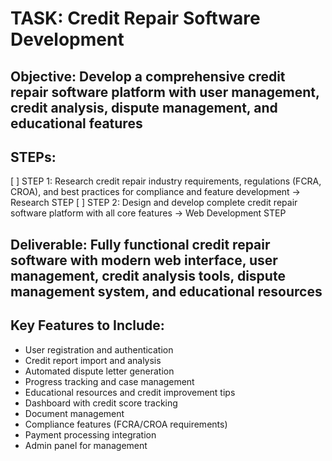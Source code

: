 # TASK: Credit Repair Software Development

## Objective: Develop a comprehensive credit repair software platform with user management, credit analysis, dispute management, and educational features

## STEPs:
[ ] STEP 1: Research credit repair industry requirements, regulations (FCRA, CROA), and best practices for compliance and feature development → Research STEP
[ ] STEP 2: Design and develop complete credit repair software platform with all core features → Web Development STEP

## Deliverable: Fully functional credit repair software with modern web interface, user management, credit analysis tools, dispute management system, and educational resources

## Key Features to Include:
- User registration and authentication
- Credit report import and analysis
- Automated dispute letter generation
- Progress tracking and case management
- Educational resources and credit improvement tips
- Dashboard with credit score tracking
- Document management
- Compliance features (FCRA/CROA requirements)
- Payment processing integration
- Admin panel for management